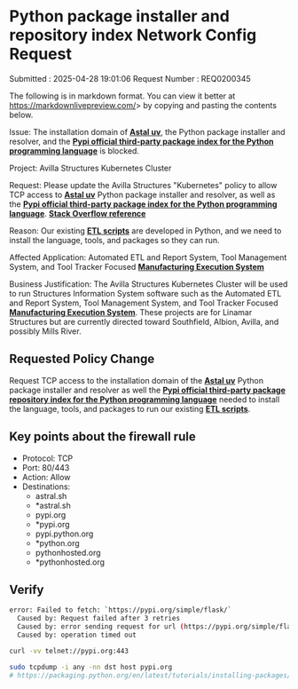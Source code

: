 # Python package installer and repository index Network Config Request

Submitted : 2025-04-28 19:01:06
Request Number : REQ0200345

The following is in markdown format. You can view it better at <https://markdownlivepreview.com/>> by copying and pasting the contents below.

Issue: The installation domain of **[Astal uv](https://astral.sh/blog/uv)**, the Python package installer and resolver, and the **[Pypi official third-party package index for the Python programming language](https://pypi.org/)** is blocked.

Project: Avilla Structures Kubernetes Cluster

Request: Please update the Avilla Structures "Kubernetes" policy to allow TCP access to **[Astal uv](https://astral.sh/blog/uv)** Python package installer and resolver, as well as the **[Pypi official third-party package index for the Python programming language](https://pypi.org/)**. **[Stack Overflow reference](https://stackoverflow.com/questions/14277088/what-url-should-i-authorize-to-use-pip-behind-a-firewall/67416056#67416056)**

Reason: Our existing **[ETL scripts](https://www.ibm.com/think/topics/etl#:~:text=ETL%E2%80%94meaning%20extract%2C%20transform%2C,lake%20or%20other%20target%20system.)** are developed in Python, and we need to install the language, tools, and packages so they can run.

Affected Application: Automated ETL and Report System, Tool Management System, and Tool Tracker Focused **[Manufacturing Execution System](https://www.ibm.com/think/topics/mes-system)**

Business Justification: The Avilla Structures Kubernetes Cluster will be used to run Structures Information System software such as the Automated ETL and Report System, Tool Management System, and Tool Tracker Focused **[Manufacturing Execution System](https://www.ibm.com/think/topics/mes-system)**. These projects are for Linamar Structures but are currently directed toward Southfield, Albion, Avilla, and possibly Mills River.

## Requested Policy Change

Request TCP access to the installation domain of the **[Astal uv](https://astral.sh/blog/uv)** Python package installer and resolver as well the **[Pypi official third-party package repository index for the Python programming language](https://pypi.org/)** needed to install the language, tools, and packages to run our existing **[ETL scripts](https://www.ibm.com/think/topics/etl#:~:text=ETL%E2%80%94meaning%20extract%2C%20transform%2C,lake%20or%20other%20target%20system.)**.

## Key points about the firewall rule

- Protocol: TCP
- Port: 80/443
- Action: Allow
- Destinations:
  - astral.sh
  - *astral.sh
  - pypi.org
  - *pypi.org
  - pypi.python.org
  - *python.org
  - pythonhosted.org
  - *pythonhosted.org

## Verify

```bash
error: Failed to fetch: `https://pypi.org/simple/flask/`
  Caused by: Request failed after 3 retries
  Caused by: error sending request for url (https://pypi.org/simple/flask/)
  Caused by: operation timed out

curl -vv telnet://pypi.org:443

sudo tcpdump -i any -nn dst host pypi.org
# https://packaging.python.org/en/latest/tutorials/installing-packages/
```
